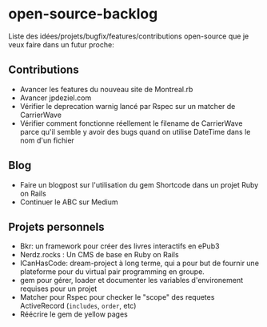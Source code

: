 # open-source-backlog

Liste des idées/projets/bugfix/features/contributions open-source que je veux faire dans un futur proche:

## Contributions

* Avancer les features du nouveau site de Montreal.rb
* Avancer jpdeziel.com
* Vérifier le deprecation warnig lancé par Rspec sur un matcher de CarrierWave
* Vérifier comment fonctionne réellement le filename de CarrierWave parce qu'il semble y avoir des bugs quand on utilise DateTime dans le nom d'un fichier
 
## Blog

* Faire un blogpost sur l'utilisation du gem Shortcode dans un projet Ruby on Rails
* Continuer le ABC sur Medium


## Projets personnels

* Bkr: un framework pour créer des livres interactifs en ePub3
* Nerdz.rocks : Un CMS de base en Ruby on Rails
* ICanHasCode: dream-project à long terme, qui a pour but de fournir une plateforme pour du virtual pair programming en groupe.
* gem pour gérer, loader et documenter les variables d'environement requises pour un projet
* Matcher pour Rspec pour checker le "scope" des requetes ActiveRecord (`includes`, `order`, etc)
* Réécrire le gem de yellow pages
